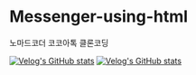 # Messenger-using-html
노마드코더 코코아톡 클론코딩

[![Velog's GitHub stats](https://velog-readme-stats.vercel.app/api/badge?name=daheejo)](https://velog.io/@daheejo)
[![Velog's GitHub stats](https://velog-readme-stats.vercel.app/api?name=daheejo)](https://github.com/daheejo/velog-readme-stats)
